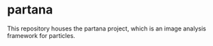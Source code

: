 # partana
This repository houses the partana project, which is an image analysis framework for particles.
